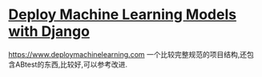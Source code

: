 # [Deploy Machine Learning Models with Django](https://www.deploymachinelearning.com)
https://www.deploymachinelearning.com
一个比较完整规范的项目结构,还包含ABtest的东西,比较好,可以参考改进.